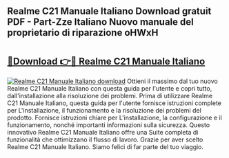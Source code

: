 ## Realme C21 Manuale Italiano Download gratuit PDF - Part-Zze Italiano Nuovo manuale del proprietario di riparazione oHWxH

# <h2><a href="http://df9qr3x.blite.top/?on=Realme+C21+Manuale+Italiano">🔗Download 👉🔴 Realme C21 Manuale Italiano</a></h2>

[![Realme C21 Manuale Italiano download](https://i.imgur.com/lujVjoI.png)](http://df9qr3x.blite.top/?on=Realme+C21+Manuale+Italiano)
Ottieni il massimo dal tuo nuovo Realme C21 Manuale Italiano con questa guida per l'utente e copri tutto, dall'installazione alla risoluzione dei problemi. Prima di utilizzare Realme C21 Manuale Italiano, questa guida per l'utente fornisce istruzioni complete per L'installazione, il funzionamento e la risoluzione dei problemi del prodotto. Fornisce istruzioni chiare per L'installazione, la configurazione e il funzionamento, nonché importanti informazioni sulla sicurezza. Questo innovativo Realme C21 Manuale Italiano offre una Suite completa di funzionalità che ottimizzano il flusso di lavoro. Grazie per aver scelto Realme C21 Manuale Italiano. Siamo felici di far parte del tuo viaggio.
